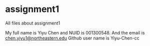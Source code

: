 # assignment1
All files about assignment1

My full name is Yiyu Chen and NUID is 001300548. And the email is chen.yiyu1@northeastern.edu
Github user name is Yiyu-Chen-cc

